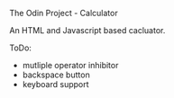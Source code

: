 The Odin Project - Calculator

An HTML and Javascript based cacluator. 

ToDo:
- mutliple operator inhibitor
- backspace button
- keyboard support